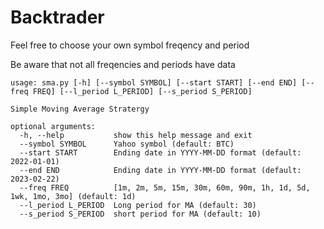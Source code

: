 # Backtrader

Feel free to choose your own symbol freqency and period

Be aware that not all freqencies and periods have data

```text
usage: sma.py [-h] [--symbol SYMBOL] [--start START] [--end END] [--freq FREQ] [--l_period L_PERIOD] [--s_period S_PERIOD]

Simple Moving Average Stratergy

optional arguments:
  -h, --help           show this help message and exit
  --symbol SYMBOL      Yahoo symbol (default: BTC)
  --start START        Ending date in YYYY-MM-DD format (default: 2022-01-01)
  --end END            Ending date in YYYY-MM-DD format (default: 2023-02-22)
  --freq FREQ          [1m, 2m, 5m, 15m, 30m, 60m, 90m, 1h, 1d, 5d, 1wk, 1mo, 3mo] (default: 1d)
  --l_period L_PERIOD  Long period for MA (default: 30)
  --s_period S_PERIOD  short period for MA (default: 10)
```

